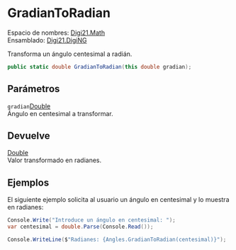 # GradianToRadian

Espacio de nombres: [Digi21.Math](/digi3d-net/programacion/.net/referencia/digi21.diging/digi21.math/)  
Ensamblado: [Digi21.DigiNG](/digi3d-net/programacion/.net/referencia/digi21.diging.plugin/digi21.diging/)

Transforma un ángulo centesimal a radián.

```csharp
public static double GradianToRadian(this double gradian);
```

## Parámetros

`gradian`[Double](https://docs.microsoft.com/en-us/dotnet/api/system.double?view=net-5.0)  
Ángulo en centesimal a transformar.

## Devuelve

[Double](https://docs.microsoft.com/en-us/dotnet/api/system.double?view=net-5.0)  
Valor transformado en radianes.

## Ejemplos

El siguiente ejemplo solicita al usuario un ángulo en centesimal y lo muestra en radianes:

```csharp
Console.Write("Introduce un ángulo en centesimal: ");
var centesimal = double.Parse(Console.Read());

Console.WriteLine($"Radianes: {Angles.GradianToRadian(centesimal)}");
```

